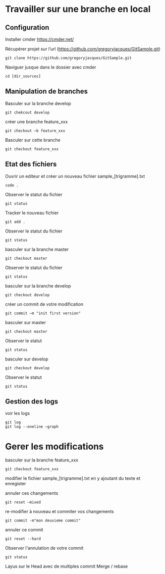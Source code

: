 # Travailler sur une branche en local

## Configuration
Installer cmder https://cmder.net/

Récupérer projet sur l’url (https://github.com/gregoryjacques/GitSample.git)
```
git clone https://github.com/gregoryjacques/GitSample.git
```
Naviguer jusque dans le dossier avec cmder
```
cd [dir_sources]
```
## Manipulation de branches
Basculer sur la branche develop
```
git chekcout develop
```
créer une branche feature_xxx
```
git checkout –b feature_xxx
```
Basculer sur cette branche
```
git checkout feature_xxx
```
## Etat des fichiers
Ouvrir un editeur et créer un nouveau fichier sample_[trigramme].txt
```
code .
```
Observer le statut du fichier
```
git status
```
Tracker le nouveau fichier
```
git add .
```
Observer le statut du fichier
```
git status
```
basculer sur la branche master
```
git checkout master
```
Observer le statut du fichier
```
git status
```
  basculer sur la branche develop
```
git checkout develop
```
créer un commit de votre modification
```
git commit –m "init first version"
```
basculer sur master
```
git checkout master
```
Observer le statut 
```
git status
```
basculer sur develop
```
git checkout develop
```
Observer le statut
```
git status
```
## Gestion des logs
voir les logs
```
git log 
git log --oneline –graph
```
# Gerer les modifications
basculer sur la branche feature_xxx
```
git checkout feature_xxx
```
modifier le fichier sample_[trigramme].txt en y ajoutant du texte et enregister

annuler ces changements
```
git reset –mixed
```
re-modifier à nouveau et commiter vos changements
```
git commit -m"mon deuxieme commit"
```
annuler ce commit
```
git reset --hard
```
Observer l'annulation de votre commit
```
git status
```

Layus sur le Head avec de multiples commit
Merge / rebase

